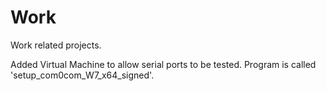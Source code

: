 Work
====

Work related projects.

Added Virtual Machine to allow serial ports to be tested. Program is called 'setup_com0com_W7_x64_signed'.
